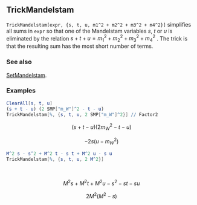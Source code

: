 ## TrickMandelstam

`TrickMandelstam[expr, {s, t, u, m1^2 + m2^2 + m3^2 + m4^2}]` simplifies all sums in `expr` so that one of the Mandelstam variables $s$, $t$ or $u$ is eliminated by the relation $s + t + u = m_1^2 + m_2^2 + m_3^2 + m_4^2$ . The trick is that the resulting sum has the most short number of terms.

### See also

[SetMandelstam](SetMandelstam).

### Examples

```mathematica
ClearAll[s, t, u]
(s + t - u) (2 SMP["m_W"]^2 - t - u)
TrickMandelstam[%, {s, t, u, 2 SMP["m_W"]^2}] // Factor2
```

$$(s+t-u) \left(2 m_W^2-t-u\right)$$

$$-2 s \left(u-m_W^2\right)$$

```mathematica
M^2 s - s^2 + M^2 t - s t + M^2 u - s u
TrickMandelstam[%, {s, t, u, 2 M^2}] 
  
 

```

$$M^2 s+M^2 t+M^2 u-s^2-s t-s u$$

$$2 M^2 \left(M^2-s\right)$$
